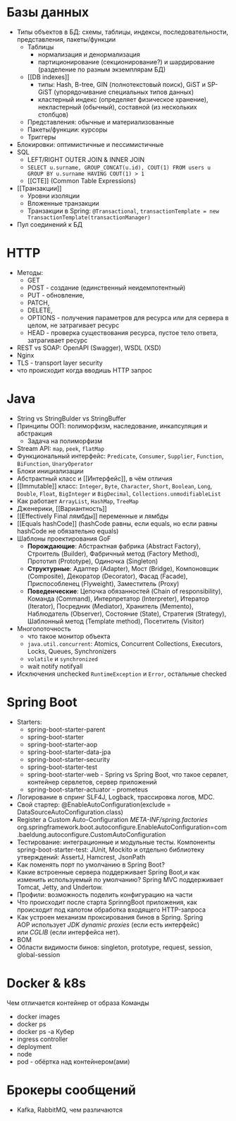 # Базы данных

- Типы объектов в БД: схемы, таблицы, индексы, последовательности, представления, пакеты/функции
	- Таблицы
		- нормализация и денормализация
		- партиционирование (секционирование?) и шардирование (разделение по разным экземплярам БД)
	- [[DB indexes]]
		- типы: Hash, B-tree, GIN (полнотекстовый поиск), GiST и SP-GiST (упорядочивание специальных типов данных)
		- кластерный индекс (определяет физическое хранение), некластерный (обычный), cоставной (из нескольких столбцов)
	- Представления: обычные и материализованные
	- Пакеты/функции: курсоры
	- Триггеры
- Блокировки: оптимистичные и пессимистичные
- SQL
	- LEFT/RIGHT OUTER JOIN & INNER JOIN
	- `SELECT u.surname, GROUP_CONCAT(u.id), COUT(1) FROM users u GROUP BY u.surname HAVING COUT(1) > 1`
	- [[CTE]] (Common Table Expressions)
- [[Транзакции]]
	- Уровни изоляции
	- Вложенные транзакции
	- Транзакции в Spring: `@Transactional`, `transactionTemplate = new TransactionTemplate(transactionManager)`
- Пул соединений к БД

# HTTP
- Методы: 
	- GET
	- POST - создание (единственный неидемпотентный)
	- PUT - обновление, 
	- PATCH, 
	- DELETE, 
	- OPTIONS - получения параметров для ресурса или для сервера в целом, не затрагивает ресурс 
	- HEAD - проверка существования ресурса, пустое тело ответа, затрагивает ресурс
- REST vs SOAP: OpenAPI (Swagger), WSDL (XSD)
- Nginx
- TLS - transport layer security
- что происходит когда вводишь HTTP запрос 

# Java
- String vs StringBulder vs StringBuffer
- Принципы ООП: полиморфизм, наследование, инкапсуляция и абстракция
	- Задача на полиморфизм
- Stream API: `map`, `peek`, `flatMap`
- Функциональный интерфейс: `Predicate`, `Consumer`, `Supplier`, `Function`, `BiFunction`, `UnaryOperator`
- Блоки инициализации
- Абстрактный класс и [[Интерфейс]], в чём отличия
- [[Immutable]] класс: `Integer`, `Byte`, `Character`, `Short`, `Boolean`, `Long`, `Double`, `Float`, `BigInteger` и `BigDecimal`, `Collections.unmodifiableList`
- Как работает `ArrayList`, `HashMap`, `TreeMap`
- Дженерики, [[Вариантность]]
- [[Effectively Final лямбды]] переменные и лямбды
- [[Equals hashCode]] (hashCode равны, если equals, но если равны hashCode не обязательно equals)
- Шаблоны проектирования GoF
	- **Порождающие**: Абстрактная фабрика (Abstract Factory), Строитель (Builder), Фабричный метод (Factory Method), Прототип (Prototype), Одиночка (Singleton)
	- **Структурные**: Адаптер (Adapter), Мост (Bridge), Компоновщик (Composite), Декоратор (Decorator), Фасад (Facade), Приспособленец (Flyweight), Заместитель (Proxy)
	- **Поведенческие**: Цепочка обязанностей (Chain of responsibility), Команда (Command), Интерпретатор (Interpreter), Итератор (Iterator), Посредник (Mediator), Хранитель (Memento), Наблюдатель (Observer), Состояние (State), Стратегия (Strategy), Шаблонный метод (Template method), Посетитель (Visitor)
- Многопоточность
	- что такое монитор объекта
	- `java.util.concurrent`: Atomics, Concurrent Collections, Executors, Locks, Queues, Synchronizers
	- `volatile` и `synchronized`
	- wait notify notifyall
- Исключения unchecked `RuntimeException` и `Error`, остальные checked
# Spring Boot

- Starters:
	- spring-boot-starter-parent
	- spring-boot-starter
	- spring-boot-starter-aop
	- spring-boot-starter-data-jpa
	- spring-boot-starter-security
	- spring-boot-starter-test
	- spring-boot-starter-web - Spring vs Spring Boot, что такое сервлет, контейнер сервлетов, сервер приложений
	- spring-boot-starter-actuator - prometeus
- Логирование в спринг SLF4J, Logback, трассировка логов, MDC.
- Свой стартер: @EnableAutoConfiguration(exclude = DataSourceAutoConfiguration.class)
- Register a Custom Auto-Configuration _META-INF/spring.factories_ org.springframework.boot.autoconfigure.EnableAutoConfiguration=com.baeldung.autoconfigure.CustomAutoConfiguration
- Тестирование: интеграционные и модульные тесты. Компоненты spring-boot-starter-test: JUnit, Mockito и отдельно библиотеку утверждений: AssertJ, Hamcrest, JsonPath
- Как поменять порт по умолчанию в Spring Boot?
- Какие встроенные сервера поддерживает Spring Boot,и как изменить используемый по умолчанию? Spring MVC поддерживает Tomcat, Jetty, and Undertow. 
- Профили: возможность поделить конфигурацию на части
- Что происходит после старта SprinngBoot приложения, как происходит под капотом обработка входящего HTTP-запроса
- Как устроен механизм проксирования бинов в Spring. Spring AOP использует _JDK dynamic proxies_ (если есть интерфейс) или _CGLIB_ (если интерфейса нет).
- BOM
- Области видимости бинов: singleton, prototype, request, session, global-session

# Docker & k8s

Чем отличается контейнер от образа
Команды
- docker images
- docker ps
- docker ps -a
Кубер
- ingress controller
- deployment
- node
- pod - обёртка над контейнером(ами)

# Брокеры сообщений
- Kafka, RabbitMQ, чем различаются
